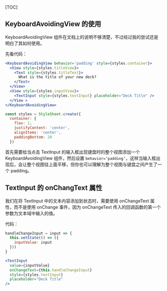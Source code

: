 [TOC]

## KeyboardAvoidingView 的使用

KeyboardAvoidingView 组件在文档上的说明不够清楚，不过经过我的尝试还是明白了其如何使用。

先看代码：

```jsx
<KeyboardAvoidingView behavior='padding' style={styles.container}>
  <View style={styles.titleView}>
    <Text style={styles.titleText}>
      What is the title of your new deck?
    </Text>
  </View>
  <View style={styles.inputView}>
    <TextInput style={styles.textInput} placeholder="Deck Title" />
  </View >
</KeyboardAvoidingView>

const styles = StyleSheet.create({
  container: {
    flex: 1,
    justifyContent: 'center',
    alignItems: 'center',
    paddingBottom: 20
  })
```

首先需要给当点击 TextInput 的输入框出现键盘时的整个视图添加一个 KeyboardAvoidingView 组件，然后设置 `behavior=‘padding’`，这样当输入框出现后，会让整个视图往上面平移，但你也可以理解为整个视图与键盘之间产生了一个 padding。



## TextInput 的 onChangText 属性

我们在将 TextInput 中的文本内容添加到状态时，需要使用 onChangeText 属性，而不是使用 onChange 事件，因为 onChangeText 传入的回调函数的第一个参数为文本域中输入的值。

代码：

```jsx
handleChangeInput = input => {
  this.setState(() => ({
    inputValue: input
  }))
}

<TextInput
  value={inputValue}
  onChangeText={this.handleChangeInput}
  style={styles.textInput}
  placeholder="Deck Title"
/>
```



